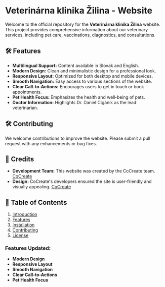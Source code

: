 # Veterinárna klinika Žilina - Website

Welcome to the official repository for the **Veterinárna klinika Žilina** website. This project provides comprehensive information about our veterinary services, including pet care, vaccinations, diagnostics, and consultations.

## 🛠 Features

- **Multilingual Support:** Content available in Slovak and English.
- **Modern Design:** Clean and minimalistic design for a professional look.
- **Responsive Layout:** Optimized for both desktop and mobile devices.
- **Smooth Navigation:** Easy access to various sections of the website.
- **Clear Call-to-Actions:** Encourages users to get in touch or book appointments.
- **Pet Health Focus:** Emphasizes the health and well-being of pets.
- **Doctor Information:** Highlights Dr. Daniel Cigánik as the lead veterinarian.

## 🛠️ Contributing
We welcome contributions to improve the website. Please submit a pull request with any enhancements or bug fixes.

## 👥 Credits
- **Development Team:** This website was created by the CoCreate team.  [CoCreate](https://cocreate.sk/)
- **Design:** CoCreate's developers ensured the site is user-friendly and visually appealing.  [CoCreate](https://cocreate.sk/)

## 📑 Table of Contents

1. [Introduction](#introduction)
2. [Features](#features)
3. [Installation](#installation)
4. [Contributing](#contributing)
5. [License](#license)



### Features Updated:
- **Modern Design**
- **Responsive Layout**
- **Smooth Navigation**
- **Clear Call-to-Actions**
- **Pet Health Focus**
